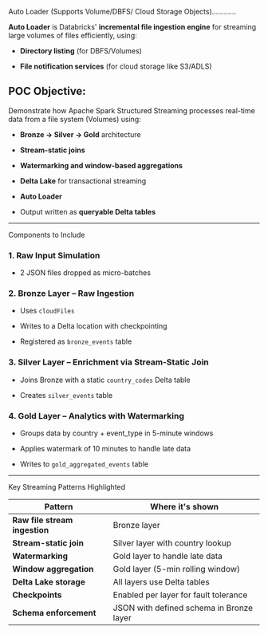 
Auto Loader (Supports Volume/DBFS/ Cloud Storage Objects)............

**Auto Loader** is Databricks' **incremental file ingestion engine** for streaming large volumes of files efficiently, using:

- **Directory listing** (for DBFS/Volumes)
    
- **File notification services** (for cloud storage like S3/ADLS)


## POC Objective:

Demonstrate how Apache Spark Structured Streaming processes real-time data from a file system (Volumes) using:

- **Bronze → Silver → Gold** architecture
    
- **Stream-static joins**
    
- **Watermarking and window-based aggregations**
    
- **Delta Lake** for transactional streaming
    
- **Auto Loader** 
    
- Output written as **queryable Delta tables**
    

---

Components to Include

### 1. **Raw Input Simulation**

- 2 JSON files dropped as micro-batches     

### 2. **Bronze Layer** – Raw Ingestion

- Uses  `cloudFiles`
    
- Writes to a Delta location with checkpointing
    
- Registered as `bronze_events` table
    

### 3. **Silver Layer** – Enrichment via Stream-Static Join

- Joins Bronze with a static `country_codes` Delta table
    
- Creates `silver_events` table
    

### 4. **Gold Layer** – Analytics with Watermarking

- Groups data by country + event_type in 5-minute windows
    
- Applies watermark of 10 minutes to handle late data
    
- Writes to `gold_aggregated_events` table
    

---
Key Streaming Patterns Highlighted

| Pattern                       | Where it's shown                         |
| ----------------------------- | ---------------------------------------- |
| **Raw file stream ingestion** | Bronze layer                             |
| **Stream-static join**        | Silver layer with country lookup         |
| **Watermarking**              | Gold layer to handle late data           |
| **Window aggregation**        | Gold layer (5-min rolling window)        |
| **Delta Lake storage**        | All layers use Delta tables              |
| **Checkpoints**               | Enabled per layer for fault tolerance    |
| **Schema enforcement**        | JSON with defined schema in Bronze layer |